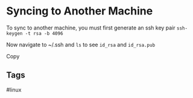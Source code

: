 # Syncing to Another Machine

To sync to another machine, you must first generate an ssh key pair
`ssh-keygen -t rsa -b 4096`  

Now navigate to ~/.ssh and `ls` to see `id_rsa` and `id_rsa.pub`

Copy
## Tags
#linux
